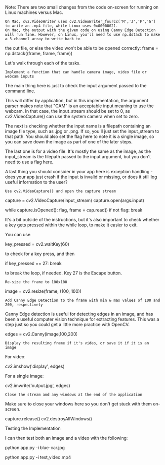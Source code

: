 Note: There are two small changes from the code on-screen for running on Linux machines versus Mac.

    On Mac, cv2.VideoWriter uses cv2.VideoWriter_fourcc('M','J','P','G') to write an .mp4 file, while Linux uses 0x00000021.
    On Mac, the output with the given code on using Canny Edge Detection will run fine. However, on Linux, you'll need to use np.dstack to make a 3-channel array to write back to 
the out file, or else the video won't be able to be opened correctly: frame = np.dstack((frame, frame, frame))

Let's walk through each of the tasks.

    Implement a function that can handle camera image, video file or webcam inputs

The main thing here is just to check the input argument passed to the command line.

This will differ by application, but in this implementation, the argument parser makes note that "CAM" is an acceptable input meaning to use the webcam. In that case, the 
input_stream should be set to 0, as cv2.VideoCapture() can use the system camera when set to zero.

The next is checking whether the input name is a filepath containing an image file type, such as .jpg or .png. If so, you'll just set the input_stream to that path. You should 
also set the flag here to note it is a single image, so you can save down the image as part of one of the later steps.

The last one is for a video file. It's mostly the same as the image, as the input_stream is the filepath passed to the input argument, but you don't need to use a flag here.

A last thing you should consider in your app here is exception handling - does your app just crash if the input is invalid or missing, or does it still log useful information to 
the user?

    Use cv2.VideoCapture() and open the capture stream

capture = cv2.VideoCapture(input_stream)
capture.open(args.input)

while capture.isOpened():
    flag, frame = cap.read()
    if not flag:
        break

It's a bit outside of the instructions, but it's also important to check whether a key gets pressed within the while loop, to make it easier to exit.

You can use:

key_pressed = cv2.waitKey(60)

to check for a key press, and then

if key_pressed == 27:
    break

to break the loop, if needed. Key 27 is the Escape button.

    Re-size the frame to 100x100

image = cv2.resize(frame, (100, 100))

    Add Canny Edge Detection to the frame with min & max values of 100 and 200, respectively

Canny Edge detection is useful for detecting edges in an image, and has been a useful computer vision technique for extracting features. This was a step just so you could get a 
little more practice with OpenCV.

edges = cv2.Canny(image,100,200)

    Display the resulting frame if it's video, or save it if it is an image

For video:

cv2.imshow('display', edges)

For a single image:

cv2.imwrite('output.jpg', edges)

    Close the stream and any windows at the end of the application

Make sure to close your windows here so you don't get stuck with them on-screen.

capture.release()
cv2.destroyAllWindows()

Testing the Implementation

I can then test both an image and a video with the following:

python app.py -i blue-car.jpg

python app.py -i test_video.mp4


